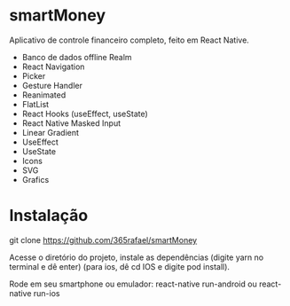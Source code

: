 # smartMoney

Aplicativo de controle financeiro completo, feito em React Native.

- Banco de dados offline Realm
- React Navigation
- Picker
- Gesture Handler
- Reanimated
- FlatList
- React Hooks (useEffect, useState)
- React Native Masked Input
- Linear Gradient
- UseEffect
- UseState
- Icons
- SVG
- Grafics

# Instalação

git clone https://github.com/365rafael/smartMoney

Acesse o diretório do projeto, instale as dependências (digite yarn no terminal e dê enter) (para ios, dê cd IOS e digite pod install).

Rode em seu smartphone ou emulador: react-native run-android ou react-native run-ios
